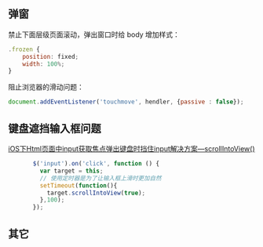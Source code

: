 ## 弹窗

禁止下面层级页面滚动，弹出窗口时给 body 增加样式：

```js
.frozen {
    position: fixed;
    width: 100%;
}
```
阻止浏览器的滑动问题：
```js
document.addEventListener('touchmove', hendler, {passive : false});
```

## 键盘遮挡输入框问题

[iOS下Html页面中input获取焦点弹出键盘时挡住input解决方案—scrollIntoView()](https://www.cnblogs.com/wx1993/p/6059668.html)

```js
       $('input').on('click', function () {
         var target = this;
         // 使用定时器是为了让输入框上滑时更加自然
         setTimeout(function(){
           target.scrollIntoView(true);
         },100);
       });
```

## 其它
